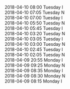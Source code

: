 2018-04-10 08:00 Tuesday  I  
2018-04-10 07:05 Tuesday  N  
2018-04-10 07:00 Tuesday  I  
2018-04-10 05:50 Tuesday  N  
2018-04-10 05:45 Tuesday  I  
2018-04-10 03:20 Tuesday  N  
2018-04-10 03:05 Tuesday  I  
2018-04-10 03:00 Tuesday  N  
2018-04-10 02:45 Tuesday  I  
2018-04-10 02:05 Tuesday  N  
2018-04-09 20:55 Monday  I  
2018-04-09 09:25 Monday  N  
2018-04-09 08:35 Monday  I  
2018-04-09 08:30 Monday  N  
2018-04-09 08:15 Monday  I  
